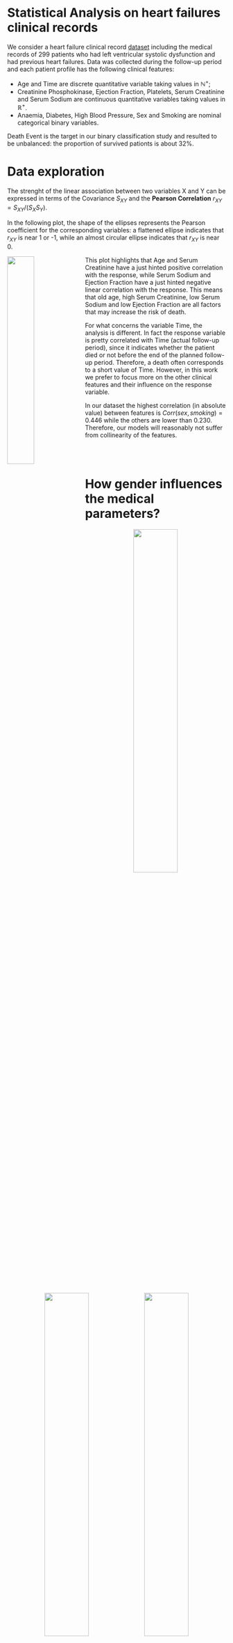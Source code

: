 # Statistical Analysis on heart failures clinical records

We consider a heart failure clinical record [dataset](https://archive.ics.uci.edu/ml/datasets/Heart+failure+clinical+records) including the medical records of 299 patients who had left ventricular systolic dysfunction and
had previous heart failures. Data was collected during the follow-up period and each patient profile has
the following clinical features: 
- Age and Time are discrete quantitative variable taking values in $\mathbb{N}^+$;
- Creatinine Phosphokinase, Ejection Fraction, Platelets, Serum Creatinine and Serum Sodium are
continuous quantitative variables taking values in $\mathbb{R}^+$.
- Anaemia, Diabetes, High Blood Pressure, Sex and Smoking are nominal categorical binary variables.

Death Event is the target in our binary classification study and resulted to be unbalanced: the proportion of survived pationts is about 32%.

# Data exploration

The strenght of the linear association between two variables X and Y can be expressed in terms of the
Covariance $S_{XY}$ and the **Pearson Correlation** $r_{XY} = S_{XY}/(S_X S_Y)$.

In the following plot, the shape of the ellipses represents the Pearson coefficient for the corresponding
variables: a flattened ellipse indicates that $r_{XY}$ is near 1 or -1, while an almost circular ellipse indicates that
$r_{XY}$ is near 0.

<img align="left" width="35%" src="https://github.com/silviapoletti/Statistical-Analysis-on-Heart-failures-clinical-records/blob/a0db1c4d9a4df7d62b5196154425decc473775ea/report/correlation.png">

This plot highlights that Age and Serum Creatinine have a just hinted positive correlation with the
response, while Serum Sodium and Ejection Fraction have a just hinted negative linear correlation with
the response. This means that old age, high Serum Creatinine, low Serum Sodium and low Ejection
Fraction are all factors that may increase the risk of death.

For what concerns the variable Time, the analysis is different. In fact the response variable is pretty
correlated with Time (actual follow-up period), since it indicates whether the patient died or not before
the end of the planned follow-up period. Therefore, a death often corresponds to a short value of Time. However, in this work we prefer to
focus more on the other clinical features and their influence on the response variable.

In our dataset the highest correlation (in absolute value) between features
is $Corr(sex, smoking) = 0.446$ while the others are lower than 0.230. Therefore, our models
will reasonably not suffer from collinearity of the features.

<br/>
<br/>

# How gender influences the medical parameters?

<p align="center">
  <img src="https://github.com/silviapoletti/Statistical-Analysis-on-Heart-failures-clinical-records/blob/c1d4dbb2cc02559784bdce31f1f507a02f36e1e6/report/gender_influence_1.png" width="45%"/>
    <img src="https://github.com/silviapoletti/Statistical-Analysis-on-Heart-failures-clinical-records/blob/c1d4dbb2cc02559784bdce31f1f507a02f36e1e6/report/gender_influence_2.png" width="45%"/>
    <img src="https://github.com/silviapoletti/Statistical-Analysis-on-Heart-failures-clinical-records/blob/c1d4dbb2cc02559784bdce31f1f507a02f36e1e6/report/gender_influence_3.png" width="45%"/>
</p>

# What increments the risk of dying after an heart attack?

<p align="center">
  <img src="https://github.com/silviapoletti/Statistical-Analysis-on-Heart-failures-clinical-records/blob/8083a21b7cdb00d2bc6848ba65caaf0c0328fd62/report/risk_1.png" width="45%"/>
    <img src="https://github.com/silviapoletti/Statistical-Analysis-on-Heart-failures-clinical-records/blob/8083a21b7cdb00d2bc6848ba65caaf0c0328fd62/report/risk_2.png" width="45%"/>
    <img src="https://github.com/silviapoletti/Statistical-Analysis-on-Heart-failures-clinical-records/blob/8083a21b7cdb00d2bc6848ba65caaf0c0328fd62/report/risk_3.png" width="45%"/>
  <img src="https://github.com/silviapoletti/Statistical-Analysis-on-Heart-failures-clinical-records/blob/8083a21b7cdb00d2bc6848ba65caaf0c0328fd62/report/risk_4.png" width="45%"/>
  <img src="https://github.com/silviapoletti/Statistical-Analysis-on-Heart-failures-clinical-records/blob/8083a21b7cdb00d2bc6848ba65caaf0c0328fd62/report/risk_5.png" width="45%"/>
</p>

# Is there any interaction effect between the clinical variables?

Here follow some 3D data visualizations to identify significant patterns, trends and **interaction effects** in the data.

First of all, we can have a look at the images below to understand how to interpret this kind of 3D plots. The **regression surface** (blue) is generated with a logistic regression model that predicts the probability of a death event based on two features.

<p align="center">
  <img src="https://github.com/silviapoletti/Statistical-Analysis-on-Heart-failures-clinical-records/blob/7f1a774faac1af7bc3a7531116f460d2aad551eb/report/3Dplot_1.png" width="240" height="240"/>
  <img src="https://github.com/silviapoletti/Statistical-Analysis-on-Heart-failures-clinical-records/blob/7f1a774faac1af7bc3a7531116f460d2aad551eb/report/3Dplot_2.png" width="240" height="240"/>
  <img src="https://github.com/silviapoletti/Statistical-Analysis-on-Heart-failures-clinical-records/blob/7f1a774faac1af7bc3a7531116f460d2aad551eb/report/3Dplot_3.png" width="240" height="240"/>
  <img src="https://github.com/silviapoletti/Statistical-Analysis-on-Heart-failures-clinical-records/blob/7f1a774faac1af7bc3a7531116f460d2aad551eb/report/3Dplot_4.png" width="240" height="240"/>
</p>

Now we look at some interesting interaction effect in our dataset.

![alt text](https://github.com/silviapoletti/Statistical-Analysis-on-Heart-failures-clinical-records/blob/421f8f7a6225c3a70914af956a0676e737f42808/report/3dplot_serumcreatinine_ejectionfraction.png?raw=true)

Low Ejection Fraction and high Serum Creatinine could reasonably lead to death. In fact the (blue) regression
surface cut the (grey) horizontal plane - representing the default threshold 0.5 - forming an oblique
line. However, in the second and third plot, we can observe some misclassified points, both for class 0 and
class 1. Therefore we can’t expect an interaction effect between Ejection Fraction and Serum Creatinine.

![alt text](https://github.com/silviapoletti/Statistical-Analysis-on-Heart-failures-clinical-records/blob/421f8f7a6225c3a70914af956a0676e737f42808/report/3dplot_serumsodium_ejectionfraction.png?raw=true)

Low Ejection Fraction and low Serum Sodium: the regression surface cut the horizontal plane forming
an oblique line. Moreover, all the six points in the portion of space described by Ejection Fraction lower
than 30 and Serum Sodium lower than 130, belong to class 1. However, the other points seem more or
less randomly dispersed among the two classes and therefore we can’t expect that the interaction effect
between Ejection Fraction and Serum Creatinine would lead to a better fit of the data.

![alt text](https://github.com/silviapoletti/Statistical-Analysis-on-Heart-failures-clinical-records/blob/421f8f7a6225c3a70914af956a0676e737f42808/report/3dplot_age_ejectionfraction.png?raw=true)

Low Ejection Fraction and old Age: the regression surface cut the horizontal plane forming an oblique line.
Even if the majority of points in the portion of space described by Ejection Fraction lower than 40 and Age
greater than 70, belong to class 1, there’s also a small amount of points in that region belonging to class
0, as shown in the third plot. In addition, there’s a relevant amount of misclassified points in both classes
and therefore we can exclude an interaction effect between Ejection Fraction and Age.

# Diagnostic: Does the dataset include extreme or rare events?

Now we focus on **outliers** and **high leverage points** for logistic regression.
First, we analyzed the problematic points for each quantitative feature separately, just to give an intuition
of which points fall out of the normal medical range and could have an influence on the regression. For each anomalous point, we re-compute the logistic model and the regression curve on a restricted
dataset that does not include that point. If the regression curve changes, then we have a high leverage point.
Finally we considered all the features together (quantitative and qualitative).

- Serum Cratinine: The samples 10, 29, 53 and 218 result to not influence the shape of the
regression line when excluded (the blue new regression line overlaps with the black original regression line), whereas the presence of sample 132 and 229 highly influences the regression line (the green new regression line differs from the black original regression line). In fact, the typical range for Serum Creatinine is (0.5, 1.0) for females and (0.7, 1.2) for
males, and here anomalous values are greater than 5.0. Therefore, one could expect that such high levels
of waste in the blood will lead to death. Then it’s reasonable that observing samples 132 and 229 will change the
regression line, since it represents a survived patient who, however, presented a high level of Serum Creatinine.

<p align="center">
  <img src="https://github.com/silviapoletti/Statistical-Analysis-on-Heart-failures-clinical-records/blob/f5e98e77fede14013e5d1c7c2152d1438784e002/report/serum_creatinine_outliers.png" width="70%">
</p>

- Platelets: samples 16, 278 and 282 don’t affect much the regression curve, unlike samples 106, 110 and 297.
- Serum Sodium: samples 5, 20 and 127 don’t affect much the regression curve, unlike sample 200.
- Creatinine Phosphokinase: samples 2, 53, 61, 73, 104, 135 and 172 influence the regression curve shape.

In conclusion, we fit a logistic regression model considering all the features together and produce the
**Residuals VS Leverage plot**:

<img align="left" width="43%" src="https://github.com/silviapoletti/Statistical-Analysis-on-Heart-failures-clinical-records/blob/ab4e52c40e492f6e4c0b845cf6571df43c425162/report/high_leverage_point.png">

Outliers:
- Patient 187 was just 50 years old and died after a long follow-up period without presenting any particularly
critical clinical value.
- Patient 196 presented a quite old age and both low Ejection Fraction and a high level of Serum Creatinine,
but he only died after 180 days of follow-up.
- Patient 64 died at early age.
- Patients 229 and 132 did not die, even if they had low Ejection Fraction, slightly low Serum Sodium and
extremely high Serum Creatinine.
- Patient 39 had serius clinical values, such as low Ejection Fraction, pretty high Creatinine Phosphokinase,
Diabetes and high Serum Creatinine, but his follow-up period ended quickly.

High leverage point:
- Patient 185 presented a very low Ejection Fraction, while the other clinical values are acceptable or even
fall in the normal range. He eventually died after a long follow-up period, at a relatively early age.

# How many clinical features are necessary to predict death?

The **Best Subset Selection** is a method for strategically choosing the predictors until the best model
with a given number of predictors is found. The algorithm starts with the null model, containing no predictors,
which predicts the sample mean for each observation. Then predictors are incrementally added
one by one to the null model. At the k-th increment, all possible models with k predictors are evaluated
with a certain performance measure. This is done, until a selected maximum number of predictors is
reached. For each number of predictors, the best model is selected: these models can be compared assessing
the trade-off between the fit of the model and its simplicity.
The evaluation and comparison can be done using various performance measures, such as the **Bayesian Information
Criterion** (BIC) or the **Akaike Information Criterion** (AIC). Both of them are using the maximum
likelihood to evaluate the models. The BIC is placing a larger penalty on models with a larger number of
variables and therefore results in a smaller selection of predictors.

The features selected with BIC are age, ejection_fraction, serum_creatinine, and time; all of them being significant to at least 0.02
level. 

Using these predictors and a default threshold of 0.5 to calculate the performance on the training
and test set gives an accuracy of 85.34% and 77.61% respectively.
In our model we prefer to minimize the False Negatives instead of the False Positives. In fact, saying
that a person will survive the follow-up period while he/she won’t, is worse compared to committing the
opposite error. For this reason, the obtained results can be optimized by adjusting the default threshold to 0.24
through the ROC curve analysis: the accuracy drops to 73.13% but the model gains the best possible
sensitivity (86.96%) and specificity (78.52%).

<p align="center">
  <img src="https://github.com/silviapoletti/Statistical-Analysis-on-Heart-failures-clinical-records/blob/a54445dd3e85dff1d72d407c87b42d172ac09434/report/BIC.png" width="80%"/>
</p>

# How difficult is to predict death after a heart attack?

Our dataset is characterized by the following limitations:
- only 299 records;
- unbalanced data with respect to gender (65% males, 35% females), smokers (32% smokers, 68% non smokers) and follow-up result (32% dead, 68% alive).


To predict the death event we consider K-Nearest Neighbours (KNN), Linear and Quadratic Discriminant Analysis (LDA and QDA) and dimensionality reduction by using Best Subset Selection (BIC and AIC) and Shrinkage methods (Ridge and Lasso regression). The accuracy and error rates of the models are reported in the tables below.

<p align="center">
  <img src="https://github.com/silviapoletti/Statistical-Analysis-on-Heart-failures-clinical-records/blob/fcae5239985744c9849406cb562da67de471a1cf/report/accuracy.png" width="45%"/>
    <img src="https://github.com/silviapoletti/Statistical-Analysis-on-Heart-failures-clinical-records/blob/fcae5239985744c9849406cb562da67de471a1cf/report/error_rates.png" width="45%"/>
</p>



